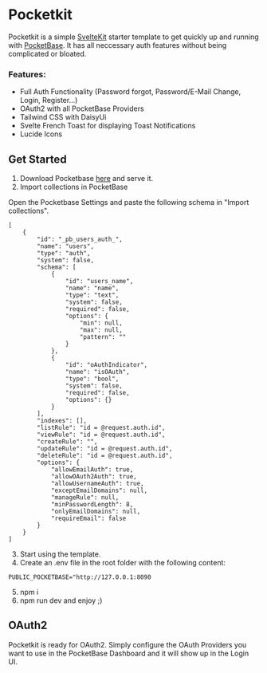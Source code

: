 # Pocketkit

Pocketkit is a simple [SvelteKit](https://kit.svelte.dev/) starter template to get quickly up and running with [PocketBase](https://pocketbase.io/). It has all neccessary auth features without being complicated or bloated.

### Features:
- Full Auth Functionality (Password forgot, Password/E-Mail Change, Login, Register...)
- OAuth2 with all PocketBase Providers
- Tailwind CSS with DaisyUi
- Svelte French Toast for displaying Toast Notifications
- Lucide Icons

## Get Started

1. Download Pocketbase [here](https://pocketbase.io/docs/) and serve it.
2. Import collections in PocketBase

Open the Pocketbase Settings and paste the following schema in "Import collections".
```
[
    {
        "id": "_pb_users_auth_",
        "name": "users",
        "type": "auth",
        "system": false,
        "schema": [
            {
                "id": "users_name",
                "name": "name",
                "type": "text",
                "system": false,
                "required": false,
                "options": {
                    "min": null,
                    "max": null,
                    "pattern": ""
                }
            },
            {
                "id": "oAuthIndicator",
                "name": "isOAuth",
                "type": "bool",
                "system": false,
                "required": false,
                "options": {}
            }
        ],
        "indexes": [],
        "listRule": "id = @request.auth.id",
        "viewRule": "id = @request.auth.id",
        "createRule": "",
        "updateRule": "id = @request.auth.id",
        "deleteRule": "id = @request.auth.id",
        "options": {
            "allowEmailAuth": true,
            "allowOAuth2Auth": true,
            "allowUsernameAuth": true,
            "exceptEmailDomains": null,
            "manageRule": null,
            "minPasswordLength": 8,
            "onlyEmailDomains": null,
            "requireEmail": false
        }
    }
]
```

3. Start using the template.
4. Create an .env file in the root folder with the following content: 
```
PUBLIC_POCKETBASE="http://127.0.0.1:8090
```
5. npm i
6. npm run dev and enjoy ;)

## OAuth2
Pocketkit is ready for OAuth2. Simply configure the OAuth Providers you want to use in the PocketBase Dashboard and it will show up in the Login UI.


